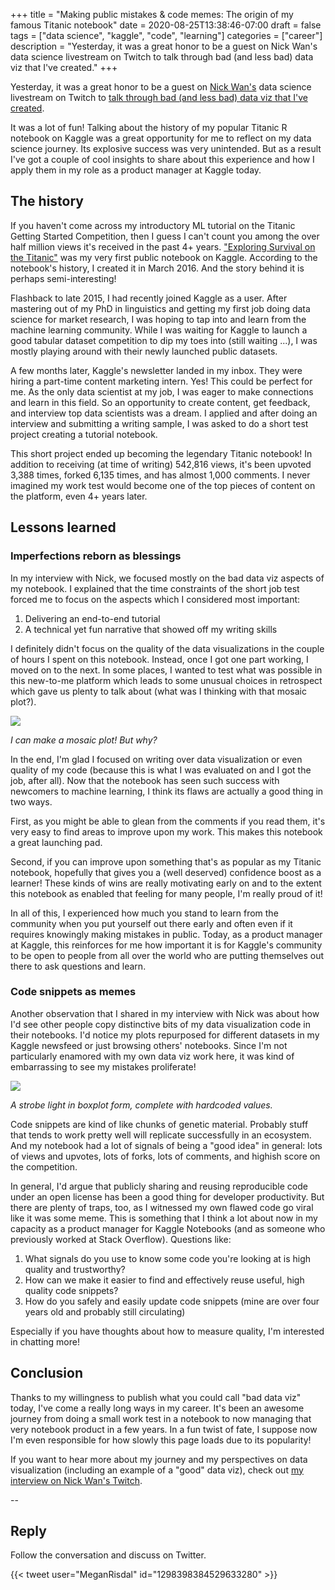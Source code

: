 +++ 
title = "Making public mistakes & code memes: The origin of my famous Titanic notebook" 
date = 2020-08-25T13:38:46-07:00 
draft = false 
tags = ["data science", "kaggle", "code", "learning"] 
categories = ["career"] 
description = "Yesterday, it was a great honor to be a guest on Nick Wan's data science livestream on Twitch to talk through bad (and less bad) data viz that I've created."
+++

Yesterday, it was a great honor to be a guest on [Nick Wan's](https://twitter.com/nickwan) data science livestream on Twitch to [talk through bad (and less bad) data viz that I've created](https://www.twitch.tv/videos/720567732?t=00h20m40s).

<!-- In case I can get this working later
<iframe
    src="https://player.twitch.tv/?video=v720567732&time=00h20m40s"
    height="300"
    width="400"
    frameborder="0"
    scrolling="no"
    allowfullscreen="false">
</iframe>
-->

It was a lot of fun! Talking about the history of my popular Titanic R notebook on Kaggle was a great opportunity for me to reflect on my data science journey. Its explosive success was very unintended. But as a result I've got a couple of cool insights to share about this experience and how I apply them in my role as a product manager at Kaggle today.

## The history

If you haven't come across my introductory ML tutorial on the Titanic Getting Started Competition, then I guess I can't count you among the over half million views it's received in the past 4+ years. ["Exploring Survival on the Titanic"](https://www.kaggle.com/mrisdal/exploring-survival-on-the-titanic) was my very first public notebook on Kaggle. According to the notebook's history, I created it in March 2016. And the story behind it is perhaps semi-interesting!

Flashback to late 2015, I had recently joined Kaggle as a user. After mastering out of my PhD in linguistics and getting my first job doing data science for market research, I was hoping to tap into and learn from the machine learning community. While I was waiting for Kaggle to launch a good tabular dataset competition to dip my toes into (still waiting ...), I was mostly playing around with their newly launched public datasets.

A few months later, Kaggle's newsletter landed in my inbox. They were hiring a part-time content marketing intern. Yes! This could be perfect for me. As the only data scientist at my job, I was eager to make connections and learn in this field. So an opportunity to create content, get feedback, and interview top data scientists was a dream. I applied and after doing an interview and submitting a writing sample, I was asked to do a short test project creating a tutorial notebook.

This short project ended up becoming the legendary Titanic notebook! In addition to receiving (at time of writing) 542,816 views, it's been upvoted 3,388 times, forked 6,135 times, and has almost 1,000 comments. I never imagined my work test would become one of the top pieces of content on the platform, even 4+ years later.

## Lessons learned

### Imperfections reborn as blessings

In my interview with Nick, we focused mostly on the bad data viz aspects of my notebook. I explained that the time constraints of the short job test forced me to focus on the aspects which I considered most important: 

1. Delivering an end-to-end tutorial
2. A technical yet fun narrative that showed off my writing skills

I definitely didn't focus on the quality of the data visualizations in the couple of hours I spent on this notebook. Instead, once I got one part working, I moved on to the next. In some places, I wanted to test what was possible in this new-to-me platform which leads to some unusual choices in retrospect which gave us plenty to talk about (what was I thinking with that mosaic plot?).

<img src="https://www.kaggleusercontent.com/kf/2020416/eyJhbGciOiJkaXIiLCJlbmMiOiJBMTI4Q0JDLUhTMjU2In0..7O_SLGfRoS5-KMTnn7m1Gg.TzoJE1yl45bOs1NUIWjrLDScObr1oa4TzMVCkRCgjem3WZDCYGuH9UjCTDSlKF4h270qrX_23Gc9u8LtRtUmfj30gg1PYE4cefcnT8o3WMc_ioQOuOKa8gAXumqgNypgD_VgDW6Lkifbt89thT_C9lDAxzgA7Gdnmz_quoh3ikWeKR6nFL77UYWruoiMbGXdhKGzG2RxaNWEx0C1dNZbDChh0JDR_5LWpUteLSEvuSBpTn5twMGBU8iMddALf7r0KOa49iQk29u5s3BcTElRZfTSkda8yJLmQIg8strYj54kONVCReqZkzo4NsjrZi7Ravo9KAON86eB8MQ_Ic8NUpiJOZ5XxnpBRznRk-7dQ2ESv8T54VmYh4HftGdHIRd3C6jJUeKbJ74CVE6Rupu9RqFsbV_uBcFKVvaCRNV4G1dGWzg2eOu2UOedlfoL6-3yB4louD3LnYE8_MZDVyOdF2TW7DGNiM8n0qX15ZuVlVmBLKAyyg8AyC6zW8TxXG4iHvU2GaEFGMDk970T09xVZcidIGvEYk1Ey7TnBQowLnQqL8IgVnE8DVrN1tfjJfXQEz_ZbrtTXMPjJ0t6r4h4wKoVNO7bgwvoDMFEGU7lU0H2rgEFqkypI6PZ0hHTBHbvLNIo-GZcbhyUO6lz7fnntQ.LTbN0FfZK44JvhmQM0TTqA/__results___files/figure-html/unnamed-chunk-7-1.png"><figcaption>_I can make a mosaic plot! But why?_</figcaption>


In the end, I'm glad I focused on writing over data visualization or even quality of my code (because this is what I was evaluated on and I got the job, after all). Now that the notebook has seen such success with newcomers to machine learning, I think its flaws are actually a good thing in two ways. 

First, as you might be able to glean from the comments if you read them, it's very easy to find areas to improve upon my work. This makes this notebook a great launching pad. 

Second, if you can improve upon something that's as popular as my Titanic notebook, hopefully that gives you a (well deserved) confidence boost as a learner! These kinds of wins are really motivating early on and to the extent this notebook as enabled that feeling for many people, I'm really proud of it!

In all of this, I experienced how much you stand to learn from the community when you put yourself out there early and often even if it requires knowingly making mistakes in public. Today, as a product manager at Kaggle, this reinforces for me how important it is for Kaggle's community to be open to people from all over the world who are putting themselves out there to ask questions and learn.

### Code snippets as memes

Another observation that I shared in my interview with Nick was about how I'd see other people copy distinctive bits of my data visualization code in their notebooks. I'd notice my plots repurposed for different datasets in my Kaggle newsfeed or just browsing others' notebooks. Since I'm not particularly enamored with my own data viz work here, it was kind of embarrassing to see my mistakes proliferate!

<img src="https://www.kaggleusercontent.com/kf/2020416/eyJhbGciOiJkaXIiLCJlbmMiOiJBMTI4Q0JDLUhTMjU2In0..7O_SLGfRoS5-KMTnn7m1Gg.TzoJE1yl45bOs1NUIWjrLDScObr1oa4TzMVCkRCgjem3WZDCYGuH9UjCTDSlKF4h270qrX_23Gc9u8LtRtUmfj30gg1PYE4cefcnT8o3WMc_ioQOuOKa8gAXumqgNypgD_VgDW6Lkifbt89thT_C9lDAxzgA7Gdnmz_quoh3ikWeKR6nFL77UYWruoiMbGXdhKGzG2RxaNWEx0C1dNZbDChh0JDR_5LWpUteLSEvuSBpTn5twMGBU8iMddALf7r0KOa49iQk29u5s3BcTElRZfTSkda8yJLmQIg8strYj54kONVCReqZkzo4NsjrZi7Ravo9KAON86eB8MQ_Ic8NUpiJOZ5XxnpBRznRk-7dQ2ESv8T54VmYh4HftGdHIRd3C6jJUeKbJ74CVE6Rupu9RqFsbV_uBcFKVvaCRNV4G1dGWzg2eOu2UOedlfoL6-3yB4louD3LnYE8_MZDVyOdF2TW7DGNiM8n0qX15ZuVlVmBLKAyyg8AyC6zW8TxXG4iHvU2GaEFGMDk970T09xVZcidIGvEYk1Ey7TnBQowLnQqL8IgVnE8DVrN1tfjJfXQEz_ZbrtTXMPjJ0t6r4h4wKoVNO7bgwvoDMFEGU7lU0H2rgEFqkypI6PZ0hHTBHbvLNIo-GZcbhyUO6lz7fnntQ.LTbN0FfZK44JvhmQM0TTqA/__results___files/figure-html/unnamed-chunk-11-1.png"><figcaption>_A strobe light in boxplot form, complete with hardcoded values._</figcaption>

Code snippets are kind of like chunks of genetic material. Probably stuff that tends to work pretty well will replicate successfully in an ecosystem. And my notebook had a lot of signals of being a "good idea" in general: lots of views and upvotes, lots of forks, lots of comments, and highish score on the competition.

In general, I'd argue that publicly sharing and reusing reproducible code under an open license has been a good thing for developer productivity. But there are plenty of traps, too, as I witnessed my own flawed code go viral like it was some meme. This is something that I think a lot about now in my capacity as a product manager for Kaggle Notebooks (and as someone who previously worked at Stack Overflow). Questions like:

1. What signals do you use to know some code you're looking at is high quality and trustworthy?
2. How can we make it easier to find and effectively reuse useful, high quality code snippets? 
3. How do you safely and easily update code snippets (mine are over four years old and probably still circulating)

Especially if you have thoughts about how to measure quality, I'm interested in chatting more!

## Conclusion

Thanks to my willingness to publish what you could call "bad data viz" today, I've come a really long ways in my career. It's been an awesome journey from doing a small work test in a notebook to now managing that very notebook product in a few years. In a fun twist of fate, I suppose now I'm even responsible for how slowly this page loads due to its popularity!

If you want to hear more about my journey and my perspectives on data visualization (including an example of a "good" data viz), check out [my interview on Nick Wan's Twitch](https://www.twitch.tv/videos/720567732?t=00h20m40s).

--

## Reply

Follow the conversation and discuss on Twitter.

{{< tweet user="MeganRisdal" id="1298398384529633280" >}}